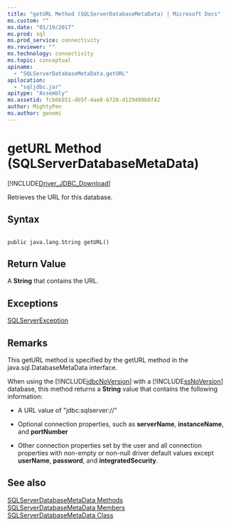 ```yaml
---
title: "getURL Method (SQLServerDatabaseMetaData) | Microsoft Docs"
ms.custom: ""
ms.date: "01/19/2017"
ms.prod: sql
ms.prod_service: connectivity
ms.reviewer: ""
ms.technology: connectivity
ms.topic: conceptual
apiname: 
  - "SQLServerDatabaseMetaData.getURL"
apilocation: 
  - "sqljdbc.jar"
apitype: "Assembly"
ms.assetid: fcb66851-db5f-4ae8-b728-d129480b6f42
author: MightyPen
ms.author: genemi
---
```

# getURL Method (SQLServerDatabaseMetaData)
[!INCLUDE[Driver_JDBC_Download](../../../includes/driver_jdbc_download.md)]

  Retrieves the URL for this database.  
  
## Syntax  
  
```  
  
public java.lang.String getURL()  
```  
  
## Return Value  
 A **String** that contains the URL.  
  
## Exceptions  
 [SQLServerException](../../../connect/jdbc/reference/sqlserverexception-class.md)  
  
## Remarks  
 This getURL method is specified by the getURL method in the java.sql.DatabaseMetaData interface.  
  
 When using the [!INCLUDE[jdbcNoVersion](../../../includes/jdbcnoversion_md.md)] with a [!INCLUDE[ssNoVersion](../../../includes/ssnoversion-md.md)] database, this method returns a **String** value that contains the following information:  
  
-   A URL value of "jdbc:sqlserver://"  
  
-   Optional connection properties, such as **serverName**, **instanceName**, and **portNumber**  
  
-   Other connection properties set by the user and all connection properties with non-empty or non-null driver default values except **userName**, **password**, and **integratedSecurity**.  
  
## See also  
 [SQLServerDatabaseMetaData Methods](../../../connect/jdbc/reference/sqlserverdatabasemetadata-methods.md)   
 [SQLServerDatabaseMetaData Members](../../../connect/jdbc/reference/sqlserverdatabasemetadata-members.md)   
 [SQLServerDatabaseMetaData Class](../../../connect/jdbc/reference/sqlserverdatabasemetadata-class.md)  
  
  
